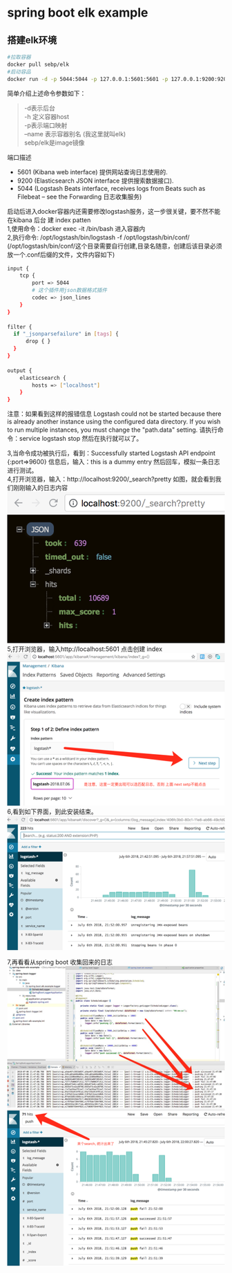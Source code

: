 # spring boot elk example
## 搭建elk环境


``` sh
#拉取容器
docker pull sebp/elk
#启动容品
docker run -d -p 5044:5044 -p 127.0.0.1:5601:5601 -p 127.0.0.1:9200:9200 -p 127.0.0.1:9300:9300 -v /Users/winfan/desktop/data/elk:/var/lib/elasticsearch --name=elk sebp/elk
```
 简单介绍上述命令参数如下：
 
> -d表示后台    
> -h 定义容器host    
> -p表示端口映射    
> –name 表示容器别名 (我这里就叫elk)    
> sebp/elk是image镜像

端口描述 
* 5601 (Kibana web interface) 提供网站查询日志使用的.
* 9200 (Elasticsearch JSON interface 提供搜索数据接口).
* 5044 (Logstash Beats interface, receives logs from Beats such as Filebeat – see the Forwarding 日志收集服务)

启动后进入docker容器内还需要修改logstash服务，这一步很关键，要不然不能在kibana 后台 建 index patten   
1,使用命令：docker exec -it <container-name> /bin/bash 进入容器内   
2,执行命令: /opt/logstash/bin/logstash -f&nbsp;/opt/logstash/bin/conf/  (/opt/logstash/bin/conf/这个目录需要自行创建,目录名随意，创建后该目录必须放一个.conf后缀的文件，文件内容如下)
``` sh
input {
    tcp {
        port => 5044
        # 这个插件用json数据格式插件
        codec => json_lines  
    }
}

filter {
  if "_jsonparsefailure" in [tags] {
      drop { }
  }
}

output {
    elasticsearch {
        hosts => ["localhost"]
    }
}
```      
注意：如果看到这样的报错信息 Logstash could not be started because there is already another instance using the configured data directory.  If you wish to run multiple instances, you must change the "path.data" setting. 请执行命令：service logstash stop 然后在执行就可以了。      

3,当命令成功被执行后，看到：Successfully started Logstash API endpoint {:port=>9600} 信息后，输入：this is a dummy entry 然后回车，模拟一条日志进行测试。   
4,打开浏览器，输入：http://localhost:9200/_search?pretty 如图，就会看到我们刚刚输入的日志内容      
![](/assets/images/2018/7-6/QQ20180706-181149@2x.png)   
5,打开浏览器，输入http://localhost:5601 点击创建 index
![](/assets/images/2018/7-6/kbin201231242343233.png)
6,看到如下界面，到此安装结束。
![](/assets/images/2018/7-6/kbin201231242343homepage.png)

7,再看看从spring boot 收集回来的日志
![](/assets/images/2018/7-6/kbin2012312423432.png)
![](/assets/images/2018/7-6/kbin201231242343search.png)